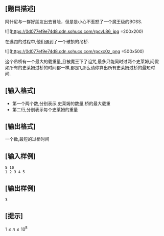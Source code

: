 ## [题目描述]

阿什尼与一群好朋友出去冒险，但是是小心不惹怒了一个魔王级的BOSS.

![](https://0d077ef9e74d8.cdn.sohucs.com/rpcvL86_jpg =200x200)

在逃跑的过程中,他们遇到了一个破损的吊桥.

![](https://0d077ef9e74d8.cdn.sohucs.com/rpcxc0z_png =500x500)

这个吊桥有一个最大的载重量,且被魔王下了诅咒,最多只能同时过两个史莱姆,问假如所有的史莱姆过桥的时间都一样,都是$1$,那么请你算出所有史莱姆过桥的最短时间.


## [输入格式]

 - 第一个两个数,分别表示,史莱姆的数量,桥的最大载重
 - 第二行,分别表示每个史莱姆的重量


## [输出格式]

一个数,最短的过桥时间

## [输入样例]

```
5 10
1 2 3 4 5
```

## [输出样例]

```
3
```

## [提示]

$1 \leq n \leq 10^5$

